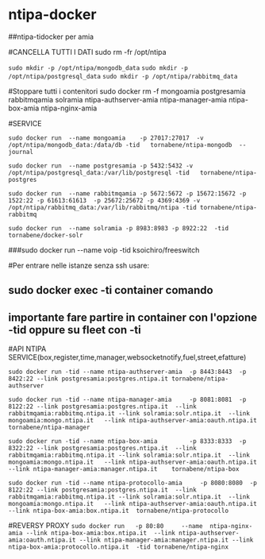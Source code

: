 ntipa-docker
============

##ntipa-tidocker per amia

#CANCELLA TUTTI I DATI
sudo rm -fr /opt/ntipa

`sudo mkdir -p /opt/ntipa/mongodb_data`
`sudo mkdir -p /opt/ntipa/postgresql_data`
`sudo mkdir -p /opt/ntipa/rabbitmq_data`

#Stoppare tutti i contenitori
sudo docker rm -f mongoamia postgresamia rabbitmqamia solramia ntipa-authserver-amia ntipa-manager-amia ntipa-box-amia  ntipa-nginx-amia


#SERVICE 

`sudo docker run  --name mongoamia    -p 27017:27017  -v  /opt/ntipa/mongodb_data:/data/db -tid   tornabene/ntipa-mongodb  --journal`

`sudo docker run  --name postgresamia -p 5432:5432 -v  /opt/ntipa/postgresql_data:/var/lib/postgresql -tid   tornabene/ntipa-postgres`

`sudo docker run  --name rabbitmqamia -p 5672:5672 -p 15672:15672 -p 1522:22 -p 61613:61613  -p 25672:25672 -p 4369:4369 -v /opt/ntipa/rabbitmq_data:/var/lib/rabbitmq/ntipa -tid tornabene/ntipa-rabbitmq`

`sudo docker run  --name solramia -p 8983:8983 -p 8922:22  -tid tornabene/docker-solr`

###sudo docker run  --name voip  -tid ksoichiro/freeswitch

#Per entrare nelle istanze senza ssh usare:
##	sudo docker   exec -ti container comando 
##	importante fare partire in container con l'opzione -tid oppure su fleet con -ti

#API NTIPA SERVICE(box,register,time,manager,websocketnotify,fuel,street,efatture)

`sudo docker run -tid --name ntipa-authserver-amia  -p 8443:8443  -p 8422:22 --link postgresamia:postgres.ntipa.it tornabene/ntipa-authserver`

`sudo docker run -tid --name ntipa-manager-amia     -p 8081:8081  -p 8122:22 --link postgresamia:postgres.ntipa.it  --link rabbitmqamia:rabbitmq.ntipa.it --link solramia:solr.ntipa.it  --link  mongoamia:mongo.ntipa.it   --link ntipa-authserver-amia:oauth.ntipa.it  tornabene/ntipa-manager`

`sudo docker run -tid --name ntipa-box-amia         -p 8333:8333  -p 8322:22 --link postgresamia:postgres.ntipa.it  --link rabbitmqamia:rabbitmq.ntipa.it --link solramia:solr.ntipa.it  --link  mongoamia:mongo.ntipa.it   --link ntipa-authserver-amia:oauth.ntipa.it --link ntipa-manager-amia:manager.ntipa.it    tornabene/ntipa-box`
  
`sudo docker run -tid --name ntipa-protocollo-amia     -p 8080:8080  -p 8122:22 --link postgresamia:postgres.ntipa.it  --link rabbitmqamia:rabbitmq.ntipa.it --link solramia:solr.ntipa.it  --link  mongoamia:mongo.ntipa.it   --link ntipa-authserver-amia:oauth.ntipa.it --link ntipa-box-amia:box.ntipa.it  tornabene/ntipa-protocollo`

  
#REVERSY PROXY
`sudo docker run   -p 80:80     --name  ntipa-nginx-amia --link ntipa-box-amia:box.ntipa.it  --link ntipa-authserver-amia:oauth.ntipa.it --link ntipa-manager-amia:manager.ntipa.it --link ntipa-box-amia:protocollo.ntipa.it  -tid tornabene/ntipa-nginx`
